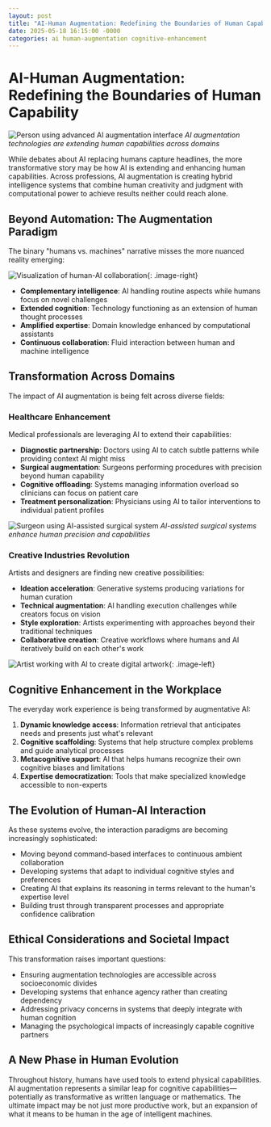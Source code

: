 ```yaml
---
layout: post
title: "AI-Human Augmentation: Redefining the Boundaries of Human Capability"
date: 2025-05-18 16:15:00 -0000
categories: ai human-augmentation cognitive-enhancement
---
```


# AI-Human Augmentation: Redefining the Boundaries of Human Capability

![Person using advanced AI augmentation interface](https://images.unsplash.com/photo-1581091226825-a6a2a5aee158?w=1200&h=600&crop=entropy&fit=crop)
*AI augmentation technologies are extending human capabilities across domains*

While debates about AI replacing humans capture headlines, the more transformative story may be how AI is extending and enhancing human capabilities. Across professions, AI augmentation is creating hybrid intelligence systems that combine human creativity and judgment with computational power to achieve results neither could reach alone.

## Beyond Automation: The Augmentation Paradigm

The binary "humans vs. machines" narrative misses the more nuanced reality emerging:

![Visualization of human-AI collaboration](https://images.unsplash.com/photo-1591453089816-0fbb971b454c?w=800&h=500&crop=entropy&fit=crop){: .image-right}

- **Complementary intelligence**: AI handling routine aspects while humans focus on novel challenges
- **Extended cognition**: Technology functioning as an extension of human thought processes
- **Amplified expertise**: Domain knowledge enhanced by computational assistants
- **Continuous collaboration**: Fluid interaction between human and machine intelligence

## Transformation Across Domains

The impact of AI augmentation is being felt across diverse fields:

### Healthcare Enhancement

Medical professionals are leveraging AI to extend their capabilities:

- **Diagnostic partnership**: Doctors using AI to catch subtle patterns while providing context AI might miss
- **Surgical augmentation**: Surgeons performing procedures with precision beyond human capability
- **Cognitive offloading**: Systems managing information overload so clinicians can focus on patient care
- **Treatment personalization**: Physicians using AI to tailor interventions to individual patient profiles

![Surgeon using AI-assisted surgical system](https://images.unsplash.com/photo-1551076805-e1869033e561?w=800&h=500&crop=entropy&fit=crop)
*AI-assisted surgical systems enhance human precision and capabilities*

### Creative Industries Revolution

Artists and designers are finding new creative possibilities:

- **Ideation acceleration**: Generative systems producing variations for human curation
- **Technical augmentation**: AI handling execution challenges while creators focus on vision
- **Style exploration**: Artists experimenting with approaches beyond their traditional techniques
- **Collaborative creation**: Creative workflows where humans and AI iteratively build on each other's work

![Artist working with AI to create digital artwork](https://images.unsplash.com/photo-1617791160588-241658c0f566?w=800&h=500&crop=entropy&fit=crop){: .image-left}

## Cognitive Enhancement in the Workplace

The everyday work experience is being transformed by augmentative AI:

1. **Dynamic knowledge access**: Information retrieval that anticipates needs and presents just what's relevant
2. **Cognitive scaffolding**: Systems that help structure complex problems and guide analytical processes
3. **Metacognitive support**: AI that helps humans recognize their own cognitive biases and limitations
4. **Expertise democratization**: Tools that make specialized knowledge accessible to non-experts

## The Evolution of Human-AI Interaction

As these systems evolve, the interaction paradigms are becoming increasingly sophisticated:

- Moving beyond command-based interfaces to continuous ambient collaboration
- Developing systems that adapt to individual cognitive styles and preferences
- Creating AI that explains its reasoning in terms relevant to the human's expertise level
- Building trust through transparent processes and appropriate confidence calibration

## Ethical Considerations and Societal Impact

This transformation raises important questions:

- Ensuring augmentation technologies are accessible across socioeconomic divides
- Developing systems that enhance agency rather than creating dependency
- Addressing privacy concerns in systems that deeply integrate with human cognition
- Managing the psychological impacts of increasingly capable cognitive partners

## A New Phase in Human Evolution

Throughout history, humans have used tools to extend physical capabilities. AI augmentation represents a similar leap for cognitive capabilities—potentially as transformative as written language or mathematics. The ultimate impact may be not just more productive work, but an expansion of what it means to be human in the age of intelligent machines.
